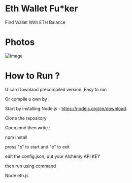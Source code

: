 # Eth Wallet Fu*ker
  Find Wallet With ETH Balance
  
# Photos

![image](https://github.com/user-attachments/assets/f63b4d81-8e4b-4815-a7e6-5f69bb22f446)

  

# How to Run ?

 U can Downlaod precompiled version ,Easy to run

Or compile u own by :

Start by installing Node.js - https://nodejs.org/en/download.

Clone the repository

Open cmd then write :

npm install

press "s" to start and "e" to exit

edit the config.json, put your Alchemy API KEY

then run using command 

Node eth.js

